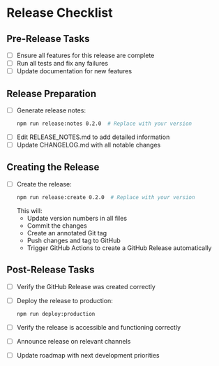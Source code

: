 # Release Checklist

## Pre-Release Tasks

- [ ] Ensure all features for this release are complete
- [ ] Run all tests and fix any failures
- [ ] Update documentation for new features

## Release Preparation

- [ ] Generate release notes:
  ```bash
  npm run release:notes 0.2.0  # Replace with your version
  ```
- [ ] Edit RELEASE_NOTES.md to add detailed information
- [ ] Update CHANGELOG.md with all notable changes

## Creating the Release

- [ ] Create the release:
  ```bash
  npm run release:create 0.2.0  # Replace with your version
  ```
  This will:
  - Update version numbers in all files
  - Commit the changes
  - Create an annotated Git tag
  - Push changes and tag to GitHub
  - Trigger GitHub Actions to create a GitHub Release automatically

## Post-Release Tasks

- [ ] Verify the GitHub Release was created correctly
- [ ] Deploy the release to production:
  ```bash
  npm run deploy:production
  ```
- [ ] Verify the release is accessible and functioning correctly
- [ ] Announce release on relevant channels
- [ ] Update roadmap with next development priorities

